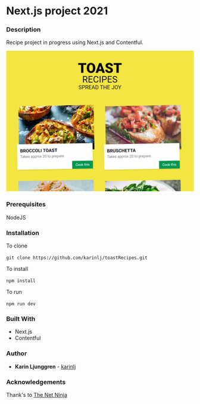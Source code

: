 # Next.js project 2021

### Description

Recipe project in progress using Next.js and Contentful.

![Screenshot](/assets/screenshot.jpg?raw=true "Screenshot")

### Prerequisites

NodeJS

### Installation

To clone

`git clone https://github.com/karinlj/toastRecipes.git`

To install

`npm install`

To run

`npm run dev`

### Built With

- Next.js
- Contentful

### Author

- **Karin Ljunggren** - [karinlj](https://github.com/karinlj)

### Acknowledgements

Thank's to [The Net Ninja](https://www.youtube.com/c/TheNetNinja)
